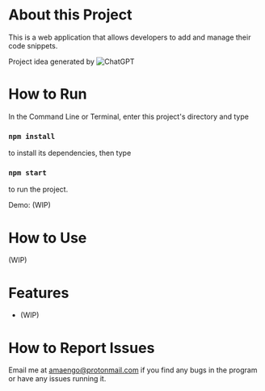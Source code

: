 # About this Project

This is a web application that allows developers to add and manage their code snippets. 

Project idea generated by ![ChatGPT](https://img.shields.io/badge/chatGPT-74aa9c?style=for-the-badge&logo=openai&logoColor=white)

# How to Run

In the Command Line or Terminal, enter this project's directory and type 

### `npm install`

to install its dependencies, then type

### `npm start`

to run the project. 

Demo: (WIP) 

# How to Use

(WIP)

# Features

* (WIP) 

# How to Report Issues

Email me at amaengo@protonmail.com if you find any bugs in the program or have any issues running it. 
